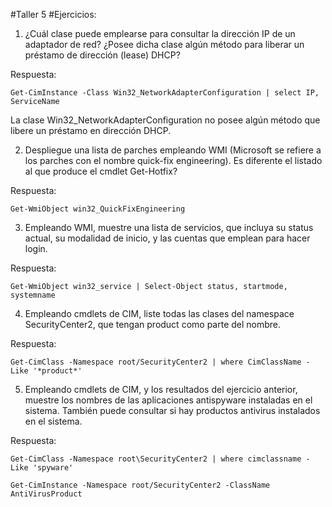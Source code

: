 #Taller 5
#Ejercicios:
1.	¿Cuál clase puede emplearse para consultar la dirección IP de un adaptador de red? ¿Posee dicha clase algún método para liberar un préstamo de dirección (lease) DHCP?

Respuesta:

``Get-CimInstance -Class Win32_NetworkAdapterConfiguration | select IP, ServiceName``

La clase  Win32_NetworkAdapterConfiguration no posee algún método que libere un préstamo en dirección DHCP.


2.	Despliegue una lista de parches empleando WMI (Microsoft se refiere a los parches con el nombre quick-fix engineering). Es diferente el listado al que produce el cmdlet Get-Hotfix?

Respuesta:

``Get-WmiObject win32_QuickFixEngineering``

3.	Empleando WMI, muestre una lista de servicios, que incluya su status actual, su modalidad de inicio, y las cuentas que emplean para hacer login.

Respuesta:

``Get-WmiObject win32_service | Select-Object status, startmode, systemname``

4.	Empleando cmdlets de CIM, liste todas las clases del namespace SecurityCenter2, que tengan product como parte del nombre.

Respuesta:

``Get-CimClass -Namespace root/SecurityCenter2 | where CimClassName -Like '*product*'``

5.	Empleando cmdlets de CIM, y los resultados del ejercicio anterior, muestre los nombres de las aplicaciones antispyware instaladas en el sistema. También puede consultar si hay productos antivirus instalados en el sistema.

Respuesta:

``Get-CimClass -Namespace root\SecurityCenter2 | where cimclassname -Like 'spyware'``

``Get-CimInstance -Namespace root/SecurityCenter2 -ClassName AntiVirusProduct ``
